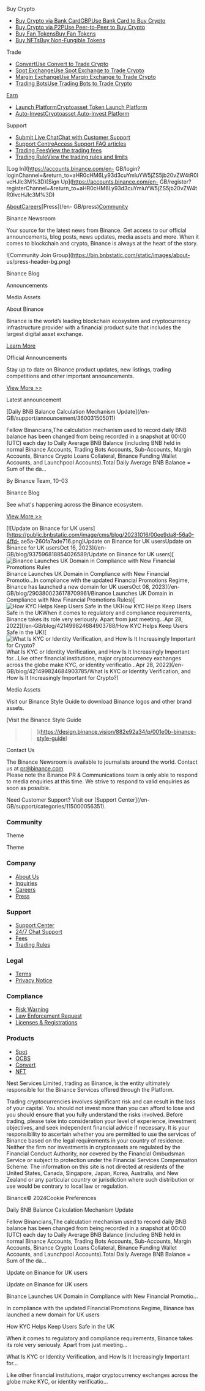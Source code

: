 [](https://www.binance.com/en-GB/)

Buy Crypto

  * [Buy Crypto via Bank CardGBPUse Bank Card to Buy Crypto](https://www.binance.com/en-GB/crypto/buy/GBP/BTC)
  * [Buy Crypto via P2PUse Peer-to-Peer to Buy Crypto](https://p2p.binance.com/en-GB/trade/all-payments/USDT?fiat=GBP)
  * [Buy Fan TokensBuy Fan Tokens](https://www.binance.com/en-GB/fan-token)
  * [Buy NFTsBuy Non-Fungible Tokens](https://www.binance.com/en-GB/nft/home)

Trade

  * [ConvertUse Convert to Trade Crypto](https://www.binance.com/en-GB/convert)
  * [Spot ExchangeUse Spot Exchange to Trade Crypto](https://www.binance.com/en-GB/markets/spot_margin-FIAT)
  * [Margin ExchangeUse Margin Exchange to Trade Crypto](https://www.binance.com/en-GB/trade?type=cross)
  * [Trading BotsUse Trading Bots to Trade Crypto](https://www.binance.com/en-GB/trading-bots)

[Earn](https://www.binance.com/en-GB/earn)

  * [Launch PlatformCryptoasset Token Launch Platform](https://launchpad.binance.com/en-GB)
  * [Auto-InvestCryptoasset Auto-Invest Platform](https://www.binance.com/en-GB/auto-invest/)

Support

  * [Submit Live ChatChat with Customer Support](https://www.binance.com/en-GB/chat)
  * [Support CentreAccess Support FAQ articles](https://www.binance.com/en-GB/support)
  * [Trading FeesView the trading fees](https://www.binance.com/en-GB/fee/trading)
  * [Trading RuleView the trading rules and limits](https://www.binance.com/en-GB/trade-rule)

[Log In](https://accounts.binance.com/en-
GB/login?loginChannel=&return_to=aHR0cHM6Ly93d3cuYmluYW5jZS5jb20vZW4tR0IvcHJlc3M%3D)[Sign
Up](https://accounts.binance.com/en-
GB/register?registerChannel=&return_to=aHR0cHM6Ly93d3cuYmluYW5jZS5jb20vZW4tR0IvcHJlc3M%3D)

[About](/en-GB/about)[Careers](/en-GB/careers)[Press](/en-
GB/press)[Community](/en-GB/community)

Binance Newsroom

Your source for the latest news from Binance. Get access to our official
announcements, blog posts, news updates, media assets and more. When it comes
to blockchain and crypto, Binance is always at the heart of the story.

![Community Join Group](https://bin.bnbstatic.com/static/images/about-
us/press-header-bg.png)

Binance Blog

Announcements

Media Assets

About Binance

Binance is the world’s leading blockchain ecosystem and cryptocurrency
infrastructure provider with a financial product suite that includes the
largest digital asset exchange.

[Learn More](/en-GB/about)

Official Announcements

Stay up to date on Binance product updates, new listings, trading competitions
and other important announcements.

[View More >>](/en-GB/support/announcement)

Latest announcement

[Daily BNB Balance Calculation Mechanism Update](/en-
GB/support/announcement/360031505011)

Fellow Binancians,The calculation mechanism used to record daily BNB balance
has been changed from being recorded in a snapshot at 00:00 (UTC) each day to
Daily Average BNB Balance (including BNB held in normal Binance Accounts,
Trading Bots Accounts, Sub-Accounts, Margin Accounts, Binance Crypto Loans
Collateral, Binance Funding Wallet Accounts, and Launchpool Accounts).Total
Daily Average BNB Balance = Sum of the da…

By Binance Team, 10-03

Binance Blog

See what's happening across the Binance ecosystem.

[View More >>](blog)

[![Update on Binance for UK
users](https://public.bnbstatic.com/image/cms/blog/20231016/00ee9da8-56a0-4ffd-
ae5a-260fa7ade716.png)Update on Binance for UK usersUpdate on Binance for UK
usersOct 16, 2023](/en-GB/blog/937596818854026589/Update on Binance for UK
users)[![Binance Launches UK Domain in Compliance with New Financial
Promotions
Rules](https://public.bnbstatic.com/image/cms/blog/20231008/7f485652-24cb-4859-9e5c-35954b1e5039.png)Binance
Launches UK Domain in Compliance with New Financial Promotio...In compliance
with the updated Financial Promotions Regime, Binance has launched a new
domain for UK usersOct 08, 2023](/en-GB/blog/2903800236178709961/Binance
Launches UK Domain in Compliance with New Financial Promotions Rules)[![How
KYC Helps Keep Users Safe in the
UK](https://bin.bnbstatic.com/static/images/about/default.png)How KYC Helps
Keep Users Safe in the UKWhen it comes to regulatory and compliance
requirements, Binance takes its role very seriously. Apart from just
meeting...Apr 28, 2022](/en-GB/blog/421499824684903788/How KYC Helps Keep
Users Safe in the UK)[![​What Is KYC or Identity Verification, and How Is It
Increasingly Important for
Crypto?](https://bin.bnbstatic.com/static/images/about/default.png)​What Is
KYC or Identity Verification, and How Is It Increasingly Important for...Like
other financial institutions, major cryptocurrency exchanges across the globe
make KYC, or identity verificatio...Apr 28, 2022](/en-
GB/blog/421499824684903785/​What Is KYC or Identity Verification, and How Is
It Increasingly Important for Crypto?)

Media Assets

Visit our Binance Style Guide to download Binance logos and other brand
assets.

[Visit the Binance Style Guide
>>](https://design.binance.vision/882e92a34/p/001e0b-binance-style-guide)

Contact Us

The Binance Newsroom is available to journalists around the world. Contact us
at [pr@binance.com](mailto:pr@binance.com)  
Please note the Binance PR & Communications team is only able to respond to
media enquiries at this time. We strive to respond to valid enquiries as soon
as possible.  
  
Need Customer Support? Visit our [Support Center](/en-
GB/support/categories/115000056351).

### Community

[](https://x.com/binanceuk)

Theme

Theme

### Company

  * [About Us](https://www.binance.com/en-GB/about)
  * [Inquiries](https://www.binance.com/en-GB/about#email)
  * [Careers](https://www.binance.com/en-GB/careers)
  * [Press](https://www.binance.com/en-GB/press)

### Support

  * [Support Center](https://www.binance.com/en-GB/support)
  * [24/7 Chat Support](https://www.binance.com/en-GB/chat?sourceEntry=4)
  * [Fees](https://www.binance.com/en-GB/fee/schedule)
  * [Trading Rules](https://www.binance.com/en-GB/trade-rule)

### Legal

  * [Terms](https://www.binance.com/en-GB/terms)
  * [Privacy Notice](https://www.binance.com/en-GB/about-legal/privacy-portal)

### Compliance

  * [Risk Warning](https://www.binance.com/en-GB/legal/risk-warning)
  * [Law Enforcement Request](https://www.binance.com/en-GB/support/law-enforcement)
  * [Licenses & Registrations](https://www.binance.com/en-GB/legal/licenses)

### Products

  * [Spot](https://www.binance.com/en-GB/markets/overview)
  * [OCBS](https://www.binance.com/en-GB/crypto)
  * [Convert](https://www.binance.com/en-GB/convert/GBP/BTC)
  * [NFT](https://www.binance.com/en-GB/nft/home)

Nest Services Limited, trading as Binance, is the entity ultimately
responsible for the Binance Services offered through the Platform.  
  
Trading cryptocurrencies involves significant risk and can result in the loss
of your capital. You should not invest more than you can afford to lose and
you should ensure that you fully understand the risks involved. Before
trading, please take into consideration your level of experience, investment
objectives, and seek independent financial advice if necessary. It is your
responsibility to ascertain whether you are permitted to use the services of
Binance based on the legal requirements in your country of residence. Neither
the firm nor investments in cryptoassets are regulated by the Financial
Conduct Authority, nor covered by the Financial Ombudsman Service or subject
to protection under the Financial Services Compensation Scheme. The
information on this site is not directed at residents of the United States,
Canada, Singapore, Japan, Korea, Australia, and New Zealand or any particular
country or jurisdiction where such distribution or use would be contrary to
local law or regulation.

Binance© 2024Cookie Preferences

Daily BNB Balance Calculation Mechanism Update

Fellow Binancians,The calculation mechanism used to record daily BNB balance
has been changed from being recorded in a snapshot at 00:00 (UTC) each day to
Daily Average BNB Balance (including BNB held in normal Binance Accounts,
Trading Bots Accounts, Sub-Accounts, Margin Accounts, Binance Crypto Loans
Collateral, Binance Funding Wallet Accounts, and Launchpool Accounts).Total
Daily Average BNB Balance = Sum of the da…

Update on Binance for UK users

Update on Binance for UK users

Binance Launches UK Domain in Compliance with New Financial Promotio...

In compliance with the updated Financial Promotions Regime, Binance has
launched a new domain for UK users

How KYC Helps Keep Users Safe in the UK

When it comes to regulatory and compliance requirements, Binance takes its
role very seriously. Apart from just meeting...

​What Is KYC or Identity Verification, and How Is It Increasingly Important
for...

Like other financial institutions, major cryptocurrency exchanges across the
globe make KYC, or identity verificatio...

